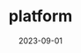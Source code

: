 ---
title: "platform"
date: 2023-09-01
draft: false
repository: github.com/funccloud/platform
godoc: pkg.go.dev/go.funccloud.dev/platform
tags: [package]
---